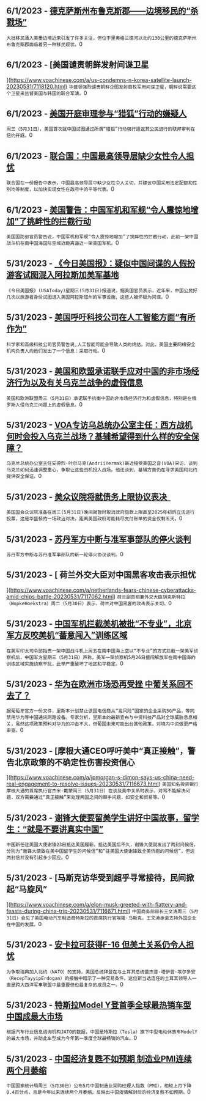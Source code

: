 
  ## 6/1/2023 - [德克萨斯州布鲁克斯郡——边境移民的“杀戮场”](https://www.voachinese.com/a/texas-county-s-heat-brushy-terrain-deadly-to-border-crossing-migrants-20230531/7118118.html)
 ```大批移民涌入美墨边境近来引发了许多关注，但位于里奥格兰德河以北约130公里的德克萨斯州布鲁克斯郡面临着另一种移民现状。```0
  ## 6/1/2023 - [美国谴责朝鲜发射间谍卫星
 
](https://www.voachinese.com/a/us-condemns-n-korea-satellite-launch-20230531/7118120.html)
 ```华盛顿强烈谴责朝鲜企图发射首枚军用间谍卫星，朝鲜说需要这个卫星来监督美国与韩国的联合军演。```0
  ## 6/1/2023 - [美国开庭审理参与“猎狐”行动的嫌疑人](https://www.voachinese.com/a/us-trial-opens-over-alleged-forced-repatriation-of-chinese-abroad-20230531/7118112.html)
 ```周三（5月31日），美国首次就中国试图通过所谓“猎狐”行动强行遣返其公民进行的联邦审判在纽约开庭。```0
  ## 6/1/2023 - [联合国：中国最高领导层缺少女性令人担忧](https://www.voachinese.com/a/un-says-concerned-about-lack-of-women-in-china-s-top-government-20230531/7117724.html)
 ```联合国在一份报告中表示，中国最高领导层中缺少女性令人关切，并建议中国采用法定配额和性别均等制度，以加快实现女性在政府中的平等代表。```0
  ## 6/1/2023 - [美国警告：中国军机和军舰“令人震惊地增加”了挑衅性的拦截行动](https://www.voachinese.com/a/us-warns-alarming-increase-in-aggressive-chinese-intercepts-20230531/7117610.html)
 ```美国国防部官员警告说，中国军机和军舰“令人震惊地增加”了挑衅性的拦截行动，此前一架中国战斗机在南中国海国际空域近距离逼近一架美国军机。```0
  ## 5/31/2023 - [《今日美国报》：疑似中国间谍的人假扮游客试图混入阿拉斯加美军基地](https://www.voachinese.com/a/us-china-alaska-suspected-spies-20230531/7117708.html)
 ```《今日美国报》(USAToday)星期三(5月31日)报道说，据美国官员表示，近年来，中国公民好几次以旅游者身份试图进入美国阿拉斯加州的军事设施，这些人被怀疑为间谍。```0
  ## 5/31/2023 - [美国呼吁科技公司在人工智能方面“有所作为”](https://www.voachinese.com/a/us-calls-for-tech-companies-to-do-something-about-ai-20230531/7117632.html)
 ```科学家和高级科技公司官员警告说,人工智能可能会导致人类的终结。对此，美国主要网络安全机构负责人向他们发出了一个信息：采取行动。```0
  ## 5/31/2023 - [美国和欧盟承诺联手应对中国的非市场经济行为以及有关乌克兰战争的虚假信息](https://www.voachinese.com/a/us-eu-agree-firm-stance-on-china-at-trade-tech-meeting-20230531/7117422.html)
 ```美国和欧洲联盟周三（5月31日）承诺联手抗衡中国的非市场经济行为和虚假信息，特别是在俄罗斯入侵乌克兰问题上的虚假信息。```0
  ## 5/31/2023 - [VOA专访乌总统办公室主任：西方战机何时会投入乌克兰战场？基辅希望得到什么样的安全保障？](https://www.voachinese.com/a/ukrainian-official-discusses-timetable-for-deploying-f-16-f-15-fighter-jets-20230531/7117526.html)
 ```乌克兰总统办公室主任安德烈·叶尔马克(AndriiYermak)最近接受美国之音(VOA)采访，谈到乌克兰如何迅速调整重心，争取让这些战机投入战场。他还谈到，基辅方面仍在寻求美国和北约提供安全保证。```0
  ## 5/31/2023 - [美众议院将就债务上限协议表决   ](https://www.voachinese.com/a/us-house-of-representatives-to-vote-on-debt-ceiling-deal-20230531/7117477.html)
 ```美国国会众议院准备在周三(5月31日)晚间就暂时取消政府借款上限直至2025年初的立法进行投票，这是华盛顿的一场政治对决，距离美国政府可能耗尽支付账单的资金仅剩五天。```0
  ## 5/31/2023 - [苏丹军方中断与准军事部队的停火谈判](https://www.voachinese.com/a/sudan-military-broke-off-talks-20230531/7117440.html)
 ```苏丹军方中断与苏丹准军事部队的新一轮停火协议谈判。```0
  ## 5/31/2023 - [ 荷兰外交大臣对中国黑客攻击表示担忧

](https://www.voachinese.com/a/netherlands-fears-chinese-cyberattacks-amid-chips-battle-20230531/7117062.html)
 ```荷兰副首相兼外交大臣胡克斯特拉（WopkeHoekstra）周二（5月30日）表示，荷兰对中国黑客的攻击表示关切。```0
  ## 5/31/2023 - [中国军机拦截美机被批“不专业”，北京军方反咬美机“蓄意闯入”训练区域](https://www.voachinese.com/a/china-military-says-us-reconnaissance-plane-deliberately-intruded-into-training-area-20230531/7117136.html)
 ```在美军印太司令部指责一架中国战斗机上周五在南中国海上空以“不专业”的方式拦截一架美军侦察机后，中国军方星期三（5月31日）声称，美军一架侦察机5月26日擅闯解放军在南中国海的训练区域实施侦察干扰，此举严重破坏了地区和平稳定。```0
  ## 5/31/2023 - [华为在欧洲市场恐再受挫 中葡关系回不去了？](https://www.voachinese.com/a/portugal-paves-way-to-a-huawei-ban-on-country-s-5g-network/7117031.html)
 ```据葡萄牙官方一份文件，里斯本计划禁止该国电信商从“高风险”国家的企业采购5G产品，等同禁用华为等中国通讯网路设备。专家分析，里斯本的最新宣布与中资科技产品对全球威胁息息相关，虽然这项政策预料对华为的冲击不大，但葡国未来可能出台其他政策，对境内中资做更严格审查。```0
  ## 5/31/2023 - [摩根大通CEO呼吁美中“真正接触”，警告北京政策的不确定性伤害投资信心

](https://www.voachinese.com/a/jpmorgan-s-dimon-says-us-china-need-real-engagement-to-resolve-issues-20230531/7116673.html)
 ```美国知名投资银行摩根大通的首席执行官杰米·戴蒙周三（5月31日）在谈及美中关系时表示，对骂不能解决问题，双方需要通过“真正接触”来处理两国之间的棘手问题，如安全和贸易等。```0
  ## 5/31/2023 - [谢锋大使要留美学生讲好中国故事，留学生：“就是不要讲真实中国”](https://www.voachinese.com/a/chinese-ambassador-xie-feng-reached-out-to-chinese-compatriots-and-chinese-students-in-the-united-states-/7116839.html)
 ```中国新任驻美国大使谢锋23日抵达美国履新。抵达美国后不久，谢锋大使就发出了两封问候信，分别为“谢锋大使致在美中国留学生的问候信“和“驻美国大使谢锋致全美侨胞的问候信”，但这两封信并没有引起多少回应。```0
  ## 5/31/2023 - [马斯克访华受到超乎寻常接待，民间掀起“马旋风”



  ](https://www.voachinese.com/a/elon-musk-greeted-with-flattery-and-feasts-during-china-trip-20230531/7116671.html)
 ```中国商务部部长王文涛周三（5月31日）会见了美国电动汽车制造商特斯拉的首席执行官埃隆·马斯克。王文涛承诺支持外国企业在中国的发展。```0
  ## 5/31/2023 - [安卡拉可获得F-16 但美土关系仍令人担忧](https://www.voachinese.com/a/ankara-could-get-f16s-but-us-turkey-ties-remain-fraught-20230531/7116657.html)
 ```为争取瑞典加入北约（NATO）的支持，美国总统拜登在与土耳其总统雷杰普·塔伊普·埃尔多安（RecepTayyipErdogan）的接触中暗示了一种交易条件。这位新当选连任的土耳其领导人一直是跨大西洋军事联盟中最重要但也最复杂的成员之一。```0
  ## 5/31/2023 - [特斯拉Model Y登首季全球最热销车型 中国成最大市场](https://www.voachinese.com/a/7116607.html)
 ```根据汽车行业信息谘询机构JATO的数据，中国是特斯拉（Tesla）旗下中型电动休旅车ModelY的最大市场，并助此车型成为今年第一季度全球最畅销的汽车。```0
  ## 5/31/2023 - [中国经济复甦不如预期 制造业PMI连续两个月萎缩](https://www.voachinese.com/a/chinese-pmi-lower-than-expected-20230531/7116566.html)
 ```中国国家统计局周三（5月30日）公布5月中国制造业采购经理人指数（PMI），相较上月下降0.4百分点，且是今年以来连续两个月萎缩，反映出中国疫情解封后的经济复甦不如预期。```0